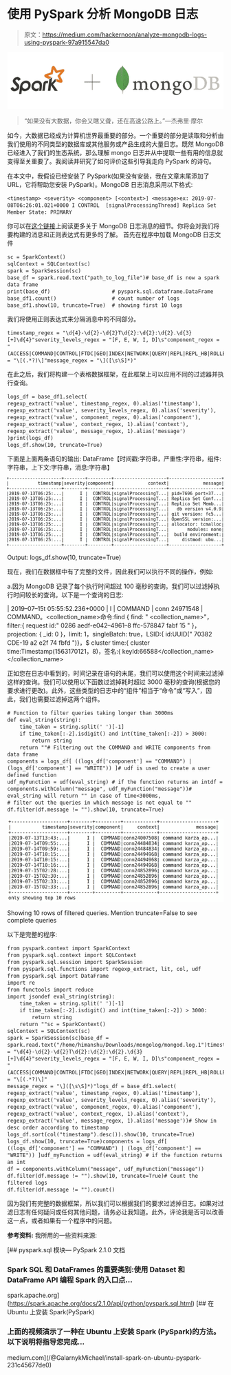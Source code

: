 # 使用 PySpark 分析 MongoDB 日志

> 原文：<https://medium.com/hackernoon/analyze-mongodb-logs-using-pyspark-97a915547da0>

![](img/b95f2b0a03ebd6bf9baf199fc94fe202.png)

> “如果没有大数据，你会又瞎又聋，还在高速公路上。”—杰弗里·摩尔

如今，大数据已经成为计算机世界最重要的部分。一个重要的部分是读取和分析由我们使用的不同类型的数据库或其他服务或产品生成的大量日志。既然 MongoDB 已经进入了我们的生态系统，那么理解 mongo 日志并从中提取一些有用的信息就变得至关重要了。我阅读并研究了如何评价这些引导我走向 PySpark 的诗句。

在本文中，我假设已经安装了 PySpark(如果没有安装，我在文章末尾添加了 URL，它将帮助您安装 PySpark)。MongoDB 日志消息采用以下格式:

```
<timestamp> <severity> <component> [<context>] <message>ex: 2019-07-08T06:26:01.021+0000 I CONTROL  [signalProcessingThread] Replica Set Member State: PRIMARY
```

你可以在[这个链接](https://docs.mongodb.com/manual/reference/log-messages/)上阅读更多关于 MongoDB 日志消息的细节。你将会对我们将要构建的消息和正则表达式有更多的了解。
首先在程序中加载 MongoDB 日志文件

```
sc = SparkContext()
sqlContext = SQLContext(sc)
spark = SparkSession(sc)
base_df = spark.read.text("path_to_log_file")# base_df is now a spark data frame
print(base_df)                    # pyspark.sql.dataframe.DataFrame
base_df1.count()                  # count number of logs
base_df1.show(10, truncate=True)  # showing first 10 logs
```

我们将使用正则表达式来分隔消息中的不同部分。

```
timestamp_regex = "\d{4}-\d{2}-\d{2}T\d{2}:\d{2}:\d{2}.\d{3}[+]\d{4}"severity_levels_regex = "[F, E, W, I, D]\s"component_regex = "(ACCESS|COMMAND|CONTROL|FTDC|GEO|INDEX|NETWORK|QUERY|REPL|REPL_HB|ROLLBACK|SHARDING|STORAGE|RECOVERY|JOURNAL|TXN|WRITE)"context_regex = "\[(.*?)\]"message_regex = "\]([\s\S]*)"
```

在此之后，我们将构建一个表格数据框架，在此框架上可以应用不同的过滤器并执行查询。

```
logs_df = base_df1.select(
regexp_extract('value', timestamp_regex, 0).alias('timestamp'),
regexp_extract('value', severity_levels_regex, 0).alias('severity'),
regexp_extract('value', component_regex, 0).alias('component'),
regexp_extract('value', context_regex, 1).alias('context'),
regexp_extract('value', message_regex, 1).alias('message')
)print(logs_df)
logs_df.show(10, truncate=True)
```

下面是上面两条语句的输出:
DataFrame【时间戳:字符串，严重性:字符串，组件:字符串，上下文:字符串，消息:字符串】

![](img/03f91e7b3743aa02134065cb7b67aafc.png)

Output: logs_df.show(10, truncate=True)

现在，我们在数据框中有了完整的文件，因此我们可以执行不同的操作，例如:

a.因为 MongoDB 记录了每个执行时间超过 100 毫秒的查询。我们可以过滤掉执行时间较长的查询。以下是一个查询的日志:

| 2019–07–15t 05:55:52.236+0000 | I | COMMAND | conn 24971548 | COMMAND<dbname>。<collection_name>命令:find { find: " <collection_name>"，filter:{ request id:" 0286 aedf-e042–4961–8 ffc-578847 fabf 15 " }，projection: { _id: 0 }，limit: 1，singleBatch: true，LSID:{ id:UUID(" 70382 CDE-19 a2 e2f 74 fbfd ")}，$ cluster time:{ cluster time:Timestamp(1563170121，8)，签名:{ keyId:66588</collection_name></collection_name></dbname>

正如您在日志中看到的，时间记录在语句的末尾，我们可以使用这个时间来过滤掉这样的查询。我们可以使用以下函数过滤掉耗时超过 3000 毫秒的查询(根据您的要求进行更改)。此外，这些类型的日志中的“组件”相当于“命令”或“写入”，因此，我们也需要过滤掉这两个组件。

```
# Function to filter queries taking longer than 3000ms
def eval_string(string):
    time_taken = string.split(' ')[-1]
    if time_taken[:-2].isdigit() and int(time_taken[:-2]) > 3000:
        return string
    return ""# Filtering out the COMMAND and WRITE components from data frame
components = logs_df[ ((logs_df['component'] == "COMMAND") | (logs_df['component'] == "WRITE")) ]# udf is used to create a user defined function
udf_myFunction = udf(eval_string) # if the function returns an intdf = components.withColumn("message", udf_myFunction("message"))# eval_string will return "" in case of time<3000ms, 
# filter out the queries in which message is not equal to ""
df.filter(df.message != "").show(10, truncate=True)
```

![](img/0e03e2f2e8177df1669c400ade8f21e6.png)

Showing 10 rows of filtered queries. Mention truncate=False to see complete queries

以下是完整的程序:

```
from pyspark.context import SparkContext
from pyspark.sql.context import SQLContext
from pyspark.sql.session import SparkSession
from pyspark.sql.functions import regexp_extract, lit, col, udf
from pyspark.sql import DataFrame
import re
from functools import reduce
import jsondef eval_string(string):
    time_taken = string.split(' ')[-1]
    if time_taken[:-2].isdigit() and int(time_taken[:-2]) > 3000:
        return string
    return ""sc = SparkContext()
sqlContext = SQLContext(sc)
spark = SparkSession(sc)base_df = spark.read.text("/home/himanshu/Downloads/mongolog/mongod.log.1")timestamp_regex = "\d{4}-\d{2}-\d{2}T\d{2}:\d{2}:\d{2}.\d{3}[+]\d{4}"severity_levels_regex = "[F, E, W, I, D]\s"component_regex = "(ACCESS|COMMAND|CONTROL|FTDC|GEO|INDEX|NETWORK|QUERY|REPL|REPL_HB|ROLLBACK|SHARDING|STORAGE|RECOVERY|JOURNAL|TXN|WRITE)"context_regex = "\[(.*?)\]"
message_regex = "\]([\s\S]*)"logs_df = base_df1.select(
regexp_extract('value', timestamp_regex, 0).alias('timestamp'),
regexp_extract('value', severity_levels_regex, 0).alias('severity'),
regexp_extract('value', component_regex, 0).alias('component'),
regexp_extract('value', context_regex, 1).alias('context'),
regexp_extract('value', message_regex, 1).alias('message'))# Show in desc order according to timestamp logs_df.sort(col("timestamp").desc()).show(10, truncate=True)
logs_df.show(10, truncate=True)components = logs_df[ ((logs_df['component'] == "COMMAND") | (logs_df['component'] == "WRITE")) ]udf_myFunction = udf(eval_string) # if the function returns an int
df = components.withColumn("message", udf_myFunction("message"))
df.filter(df.message != "").show(10, truncate=True)# Count the filtered logs
df.filter(df.message != "").count()
```

因为我们有完整的数据框架，所以我们可以根据我们的要求过滤掉日志。如果对过滤日志有任何疑问或任何其他问题，请务必让我知道。此外，评论我是否可以改善这一点，或者如果有一个程序中的问题。

**参考资料:** 我所用的一些资料来源:

[](https://spark.apache.org/docs/2.1.0/api/python/pyspark.sql.html) [## pyspark.sql 模块— PySpark 2.1.0 文档

### Spark SQL 和 DataFrames 的重要类别:使用 Dataset 和 DataFrame API 编程 Spark 的入口点…

spark.apache.org](https://spark.apache.org/docs/2.1.0/api/python/pyspark.sql.html) [](/@GalarnykMichael/install-spark-on-ubuntu-pyspark-231c45677de0) [## 在 Ubuntu 上安装 Spark(PySpark)

### 上面的视频演示了一种在 Ubuntu 上安装 Spark (PySpark)的方法。以下说明将指导您完成…

medium.com](/@GalarnykMichael/install-spark-on-ubuntu-pyspark-231c45677de0)